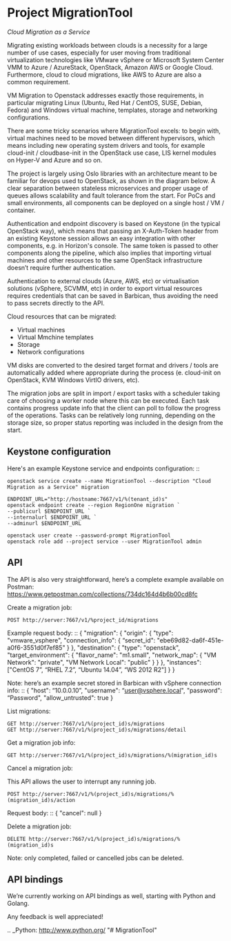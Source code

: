 Project MigrationTool
================

*Cloud Migration as a Service*


Migrating existing workloads between clouds is a necessity for a large number
of use cases, especially for user moving from traditional virtualization
technologies like VMware vSphere or Microsoft System Center VMM to Azure /
AzureStack, OpenStack, Amazon AWS or Google Cloud. Furthermore, cloud to cloud
migrations, like AWS to Azure are also a common requirement.

VM Migration to Openstack addresses exactly those requirements, in particular migrating
Linux (Ubuntu, Red Hat / CentOS, SUSE, Debian, Fedora) and Windows virtual
machine, templates, storage and networking configurations.

There are some tricky scenarios where MigrationTool excels: to begin with, virtual
machines need to be moved between different hypervisors, which means including
new operating system drivers and tools, for example cloud-init / cloudbase-init
in the OpenStack use case, LIS kernel modules on Hyper-V and Azure and so on.


The project is largely using Oslo libraries with an architecture meant to be
familiar for devops used to OpenStack, as shown in the diagram below.
A clear separation between stateless microservices and proper usage of queues
allows scalability and fault tolerance from the start. For PoCs and small
environments, all components can be deployed on a single host / VM / container.

Authentication and endpoint discovery is based on Keystone (in the typical
OpenStack way), which means that passing an X-Auth-Token header from an
existing Keystone session allows an easy integration with other components,
e.g. in Horizon's console.
The same token is passed to other components along the pipeline, which also
implies that importing virtual machines and other resources to the same
OpenStack infrastructure doesn’t require further authentication.

Authentication to external clouds (Azure, AWS, etc) or virtualisation solutions
(vSphere, SCVMM, etc) in order to export virtual resources requires credentials
that can be saved in Barbican, thus avoiding the need to pass secrets directly
to the API.

Cloud resources that can be migrated:

- Virtual machines
- Virtual Mmchine templates
- Storage
- Network configurations

VM disks are converted to the desired target format and drivers / tools are
automatically added where appropriate during the process (e. cloud-init on
OpenStack, KVM Windows VirtIO drivers, etc).

The migration jobs are split in import / export tasks with a scheduler taking
care of choosing a worker node where this can be executed. Each task contains
progress update info that the client can poll to follow the progress of the
operations. Tasks can be relatively long running, depending on the storage
size, so proper status reporting was included in the design from the start.


Keystone configuration
----------------------

Here's an example Keystone service and endpoints configuration:
::

    openstack service create --name MigrationTool --description "Cloud Migration as a Service" migration

    ENDPOINT_URL="http://hostname:7667/v1/%(tenant_id)s"
    openstack endpoint create --region RegionOne migration `
    --publicurl $ENDPOINT_URL `
    --internalurl $ENDPOINT_URL `
    --adminurl $ENDPOINT_URL

    openstack user create --password-prompt MigrationTool
    openstack role add --project service --user MigrationTool admin

API
---

The API is also very straightforward, here’s a complete example available on
Postman: https://www.getpostman.com/collections/734dc164d4b6b00cd8fc


Create a migration job:

    POST http://server:7667/v1/%project_id/migrations

Example request body:
::
    {
        "migration": {
            "origin": {
                "type": "vmware_vsphere",
                "connection_info": {
                    “secret_id": "ebe69d82-da6f-451e-a0f6-3551d0f7ef85"
                }
            },
            "destination": {
                "type": "openstack",
                "target_environment": {
                    "flavor_name": "m1.small",
                    "network_map": {
                        "VM Network": "private",
                        "VM Network Local": "public"
                    }
                }
            },
            "instances": ["CentOS 7”, “RHEL 7.2”, “Ubuntu 14.04”, “WS 2012 R2"]
        }
    }

Note: here’s an example secret stored in Barbican with vSphere connection info:
::
    {
        "host": “10.0.0.10”,
        "username": “user@vsphere.local",
        "password": “Password",
        "allow_untrusted": true
    }

List migrations:

    GET http://server:7667/v1/%(project_id)s/migrations
    GET http://server:7667/v1/%(project_id)s/migrations/detail


Get a migration job info:

    GET http://server:7667/v1/%(project_id)s/migrations/%(migration_id)s


Cancel a migration job:

This API allows the user to interrupt any running job.

    POST http://server:7667/v1/%(project_id)s/migrations/%(migration_id)s/action

Request body:
::
    { "cancel": null }


Delete a migration job:

    DELETE http://server:7667/v1/%(project_id)s/migrations/%(migration_id)s

Note: only completed, failed or cancelled jobs can be deleted.


API bindings
------------

We’re currently working on API bindings as well, starting with Python and
Golang.

Any feedback is well appreciated!

.. _Python: http://www.python.org/
"# MigrationTool" 

